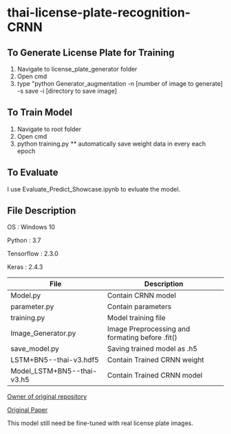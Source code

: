 # thai-license-plate-recognition-CRNN
 
## To Generate License Plate for Training
1. Navigate to license_plate_generator folder
2. Open cmd
3. type "python Generator_augmentation -n [number of image to generate] -s save -i [directory to save image]

## To Train Model
1. Navigate to root folder
2. Open cmd
3. python training.py
** automatically save weight data in every each epoch

## To Evaluate
I use Evaluate_Predict_Showcase.ipynb to evluate the model.

## File Description
OS : Windows 10

Python : 3.7

Tensorflow : 2.3.0

Keras : 2.4.3

| File  | Description |
| ------------- | ------------- |
| Model.py  | Contain CRNN model  |
| parameter.py  | Contain parameters  |
| training.py  | Model training file  |
| Image_Generator.py  | Image Preprocessing and formating before .fit()  |
| save_model.py  | Saving trained model as .h5  |
| LSTM+BN5--thai-v3.hdf5  | Contain Trained CRNN weight  |
| Model_LSTM+BN5--thai-v3.h5  | Contain Trained CRNN model |  


[Owner of original repository](https://github.com/qjadud1994/CRNN-Keras)

[Original Paper](https://arxiv.org/pdf/1507.05717.pdf)

This model still need be fine-tuned with real license plate images.
